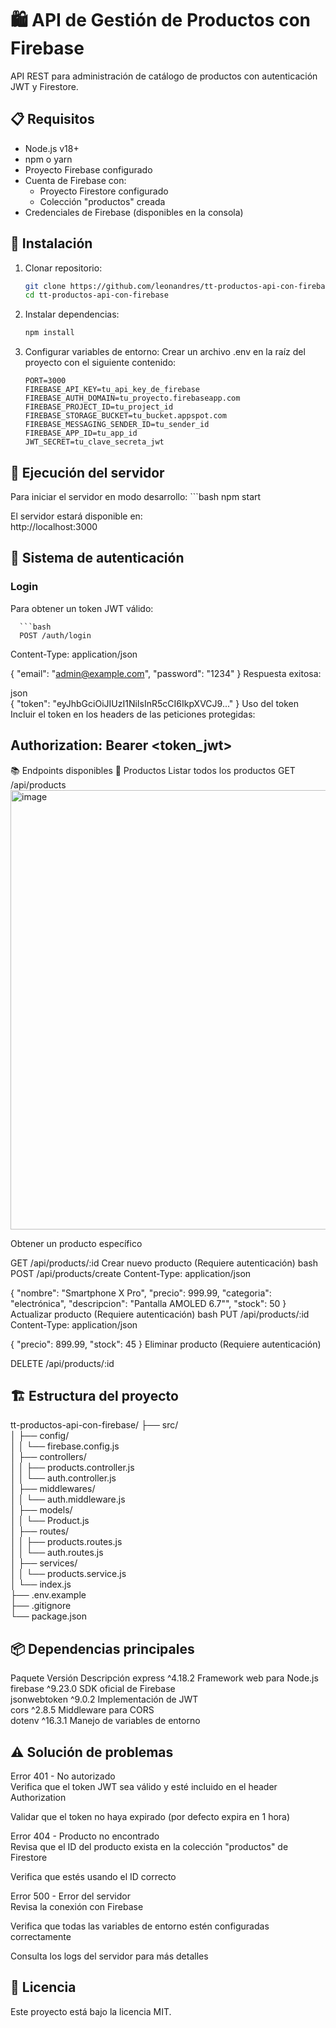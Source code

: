# 🛍️ API de Gestión de Productos con Firebase

API REST para administración de catálogo de productos con autenticación JWT y Firestore.

## 📋 Requisitos

- Node.js v18+
- npm o yarn
- Proyecto Firebase configurado
- Cuenta de Firebase con:
  - Proyecto Firestore configurado
  - Colección "productos" creada
- Credenciales de Firebase (disponibles en la consola)

## 🚀 Instalación

1. Clonar repositorio:
   ```bash
   git clone https://github.com/leonandres/tt-productos-api-con-firebase.git
   cd tt-productos-api-con-firebase
2. Instalar dependencias:
   ```bash
   npm install
3. Configurar variables de entorno:
Crear un archivo .env en la raíz del proyecto con el siguiente contenido:

   ```env
   PORT=3000
   FIREBASE_API_KEY=tu_api_key_de_firebase
   FIREBASE_AUTH_DOMAIN=tu_proyecto.firebaseapp.com
   FIREBASE_PROJECT_ID=tu_project_id
   FIREBASE_STORAGE_BUCKET=tu_bucket.appspot.com 
   FIREBASE_MESSAGING_SENDER_ID=tu_sender_id 
   FIREBASE_APP_ID=tu_app_id 
   JWT_SECRET=tu_clave_secreta_jwt 
## 🚀 Ejecución del servidor
Para iniciar el servidor en modo desarrollo:
      ```bash
      npm start

El servidor estará disponible en:  
http://localhost:3000

## 🔐 Sistema de autenticación

### Login
Para obtener un token JWT válido:

      ```bash
      POST /auth/login
Content-Type: application/json

{
  "email": "admin@example.com",
  "password": "1234"
}
Respuesta exitosa:

json <br>
{
  "token": "eyJhbGciOiJIUzI1NiIsInR5cCI6IkpXVCJ9..."
}
Uso del token
Incluir el token en los headers de las peticiones protegidas:

## Authorization: Bearer <token_jwt>
📚 Endpoints disponibles
🔹 Productos
Listar todos los productos
GET /api/products
<img width="1366" height="703" alt="image" src="https://github.com/user-attachments/assets/4897723b-122c-4c16-999c-1752269ba80e" />

Obtener un producto específico

GET /api/products/:id
Crear nuevo producto (Requiere autenticación)
bash
POST /api/products/create
Content-Type: application/json

{
  "nombre": "Smartphone X Pro",
  "precio": 999.99,
  "categoria": "electrónica",
  "descripcion": "Pantalla AMOLED 6.7\"",
  "stock": 50
}
Actualizar producto (Requiere autenticación)
bash
PUT /api/products/:id
Content-Type: application/json

{
  "precio": 899.99,
  "stock": 45
}
Eliminar producto (Requiere autenticación)

DELETE /api/products/:id
## 🏗️ Estructura del proyecto

tt-productos-api-con-firebase/
├── src/ <br>
│   ├── config/ <br>
│   │   └── firebase.config.js     <br>
│   ├── controllers/                <br>
│   │   ├── products.controller.js  <br>
│   │   └── auth.controller.js    <br>
│   ├── middlewares/              <br>
│   │   └── auth.middleware.js    <br>
│   ├── models/                   <br>
│   │   └── Product.js<br>
│   ├── routes/<br>
│   │   ├── products.routes.js<br>
│   │   └── auth.routes.js<br>
│   ├── services/<br>
│   │   └── products.service.js<br>
│   └── index.js<br>
├── .env.example<br>
├── .gitignore<br>
└── package.json<br>
## 📦 Dependencias principales
Paquete	Versión	Descripción
express	^4.18.2	Framework web para Node.js<br>
firebase	^9.23.0	SDK oficial de Firebase<br>
jsonwebtoken	^9.0.2	Implementación de JWT<br>
cors	^2.8.5	Middleware para CORS<br>
dotenv	^16.3.1	Manejo de variables de entorno<br>
## ⚠️ Solución de problemas
Error 401 - No autorizado<br>
Verifica que el token JWT sea válido y esté incluido en el header Authorization

Validar que el token no haya expirado (por defecto expira en 1 hora)

Error 404 - Producto no encontrado<br>
Revisa que el ID del producto exista en la colección "productos" de Firestore

Verifica que estés usando el ID correcto

Error 500 - Error del servidor<br>
Revisa la conexión con Firebase

Verifica que todas las variables de entorno estén configuradas correctamente

Consulta los logs del servidor para más detalles

## 📄 Licencia
Este proyecto está bajo la licencia MIT.

